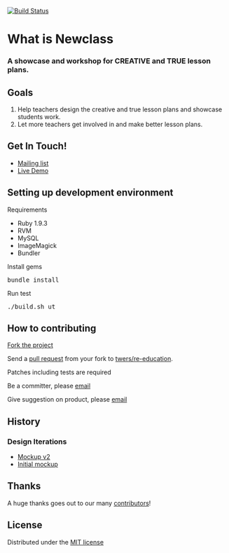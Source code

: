 [![Build Status](https://travis-ci.org/twers/re-education.png?branch=master)](http://travis-ci.org/twers/re-education)

# What is Newclass

### A showcase and workshop for CREATIVE and TRUE lesson plans.

## Goals

1. Help teachers design the creative and true lesson plans and showcase students work.
2. Let more teachers get involved in and make better lesson plans.

## Get In Touch!

* [Mailing list](http://goo.gl/ba05R)
* [Live Demo](http://newclass.org:8888)

## Setting up development environment

Requirements

* Ruby 1.9.3
* RVM
* MySQL
* ImageMagick  
* Bundler

Install gems  

<pre>
bundle install
</pre>

Run test

<pre>
./build.sh ut
</pre>

## How to contributing

[Fork the project](https://help.github.com/articles/fork-a-repo)

Send a [pull request](https://help.github.com/articles/using-pull-requests) from your fork to [twers/re-education](https://github.com/twers/re-education.git). 

Patches including tests are required

Be a committer, please [email](mailto:winsonwq@gmail.com)

Give suggestion on product, please [email](mailto:changcheng1098@gmail.com)

## History

### Design Iterations

* [Mockup v2](http://tuzei8.thoughtworkers.org/openclass-v2/)
* [Initial mockup](http://tuzei8.thoughtworkers.org/)

## Thanks

A huge thanks goes out to our many [contributors](https://github.com/twers/re-education/graphs/contributors)!

## License

Distributed under the [MIT license](http://rem.mit-license.org)


